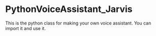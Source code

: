 # PythonVoiceAssistant_Jarvis
This is the python class for making your own voice assistant. You can import it and use it.
